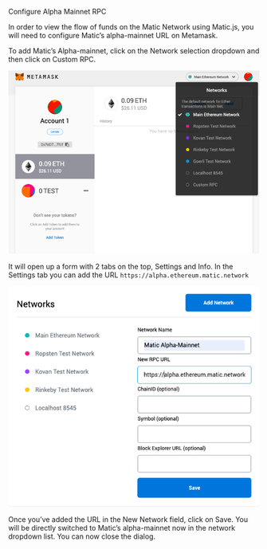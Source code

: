 Configure Alpha Mainnet RPC

In order to view the flow of funds on the Matic Network using Matic.js, you will need to configure Matic’s alpha-mainnet URL on Metamask.

To add Matic’s Alpha-mainnet, click on the Network selection dropdown and then click on Custom RPC. 

![](images/select-network.png?raw=true)

It will open up a form with 2 tabs on the top, Settings and Info. In the Settings tab you can add the URL `https://alpha.ethereum.matic.network`

![](images/metamask-settings.png?raw=true)

Once you’ve added the URL in the New Network field, click on Save. You will be directly switched to Matic’s alpha-mainnet now in the network dropdown list. You can now close the dialog.

